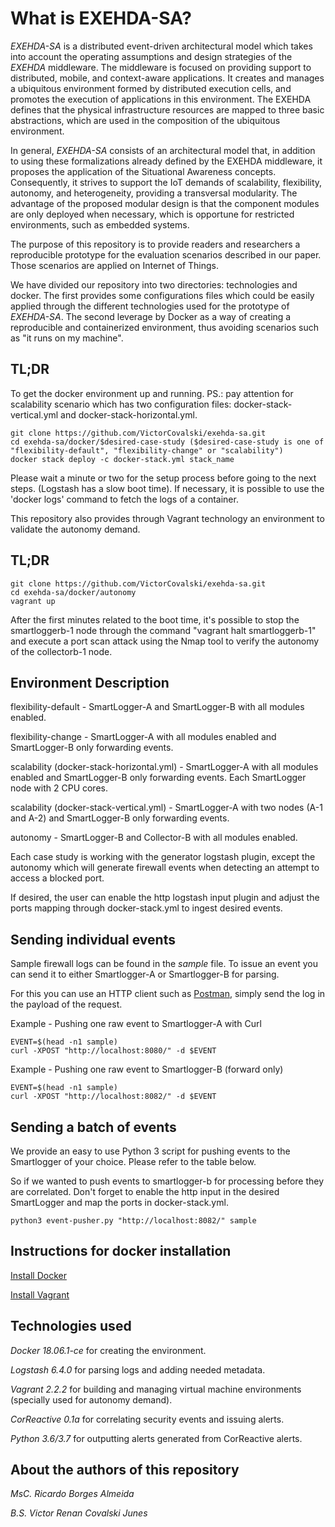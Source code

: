 # What is EXEHDA-SA?
*EXEHDA-SA* is a distributed event-driven architectural model which takes into account the operating assumptions and design strategies of the *EXEHDA* middleware. The middleware is focused on providing support to distributed, mobile, and context-aware applications. It creates and manages a ubiquitous environment formed by distributed execution cells, and promotes the execution of applications in this environment. The EXEHDA defines that the physical infrastructure resources are mapped to three basic abstractions, which are used in the composition of the ubiquitous environment.

In general, *EXEHDA-SA* consists of an architectural model that, in addition to using these formalizations already defined by the EXEHDA middleware, it proposes the application of the Situational Awareness concepts. Consequently, it strives to support the IoT demands of scalability, flexibility, autonomy, and heterogeneity, providing a transversal modularity. The advantage of the proposed modular design is that the component modules are only deployed when necessary, which is opportune for restricted environments, such as embedded systems.


The purpose of this repository is to provide readers and researchers a reproducible prototype for the evaluation scenarios described in our paper. Those scenarios are applied on Internet of Things.

We have divided our repository into two directories: technologies and docker. The first provides some configurations files which could be easily applied through the different technologies used for the prototype of *EXEHDA-SA*. The second leverage by Docker as a way of creating a reproducible and containerized environment, thus avoiding scenarios such as "it runs on my machine".

## TL;DR
To get the docker environment up and running. PS.: pay attention for scalability scenario which has two configuration files: docker-stack-vertical.yml and docker-stack-horizontal.yml.
```
git clone https://github.com/VictorCovalski/exehda-sa.git
cd exehda-sa/docker/$desired-case-study ($desired-case-study is one of "flexibility-default", "flexibility-change" or "scalability")
docker stack deploy -c docker-stack.yml stack_name
```
Please wait a minute or two for the setup process before going to the next steps. (Logstash has a slow boot time). If necessary, it is possible to use the 'docker logs' command to fetch the logs of a container.

This repository also provides through Vagrant technology an environment to validate the autonomy demand.

## TL;DR
```
git clone https://github.com/VictorCovalski/exehda-sa.git
cd exehda-sa/docker/autonomy
vagrant up
```
After the first minutes related to the boot time, it's possible to stop the smartloggerb-1 node through the command "vagrant halt smartloggerb-1" and execute a port scan attack using the Nmap tool to verify the autonomy of the collectorb-1 node.

## Environment Description

flexibility-default - SmartLogger-A and SmartLogger-B with all modules enabled.

flexibility-change - SmartLogger-A with all modules enabled and SmartLogger-B only forwarding events.

scalability (docker-stack-horizontal.yml) - SmartLogger-A with all modules enabled and SmartLogger-B only forwarding events. Each SmartLogger node with 2 CPU cores. 

scalability (docker-stack-vertical.yml) - SmartLogger-A with two nodes (A-1 and A-2) and SmartLogger-B only forwarding events. 

autonomy - SmartLogger-B and Collector-B with all modules enabled.

Each case study is working with the generator logstash plugin, except the autonomy which will generate firewall events when detecting an attempt to access a blocked port. 

If desired, the user can enable the http logstash input plugin and adjust the ports mapping through docker-stack.yml to ingest desired events.

## Sending individual events
Sample firewall logs can be found in the *sample* file. To issue an event you can send it to either Smartlogger-A or Smartlogger-B for parsing.

For this you can use an HTTP client such as [Postman](https://www.getpostman.com/), simply send the log in the payload of the request.

Example - Pushing one raw event to Smartlogger-A with Curl
```
EVENT=$(head -n1 sample)
curl -XPOST "http://localhost:8080/" -d $EVENT
```

Example - Pushing one raw event to Smartlogger-B (forward only)
```
EVENT=$(head -n1 sample)
curl -XPOST "http://localhost:8082/" -d $EVENT
```

## Sending a batch of events
We provide an easy to use Python 3 script for pushing events to the Smartlogger of your choice. Please refer to the table below.

So if we wanted to push events to smartlogger-b for processing before they are correlated. Don't forget to enable the http input in the desired SmartLogger and map the ports in docker-stack.yml.
```
python3 event-pusher.py "http://localhost:8082/" sample
```

## Instructions for docker installation

[Install Docker](https://docs.docker.com/install/)

[Install Vagrant](https://www.vagrantup.com/docs/installation/)

## Technologies used

*Docker 18.06.1-ce* for creating the environment.

*Logstash 6.4.0* for parsing logs and adding needed metadata.

*Vagrant 2.2.2* for building and managing virtual machine environments (specially used for autonomy demand).

*CorReactive 0.1a* for correlating security events and issuing alerts.

*Python 3.6/3.7* for outputting alerts generated from CorReactive alerts.

## About the authors of this repository
*MsC. Ricardo Borges Almeida*

*B.S. Victor Renan Covalski Junes* 

